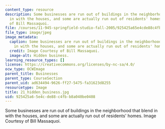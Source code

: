 ```yaml
---
content_type: resource
description: Some businesses are run out of buildings in the neighborhood that blend
  in with the houses, and some are actually run out of residents' homes. Image Courtesy
  of Bill Massaquoi.
file: /courses/11-945-springfield-studio-fall-2005/925425a65e4cde88c4fbb8a040be0408_21_hidden_business.jpg
file_type: image/jpeg
image_metadata:
  caption: Some businesses are run out of buildings in the neighborhood that blend
    in with the houses, and some are actually run out of residents' homes.
  credit: Image Courtesy of Bill Massaquoi.
  image-alt: Hidden business.
learning_resource_types: []
license: https://creativecommons.org/licenses/by-nc-sa/4.0/
ocw_type: OCWImage
parent_title: Businesses
parent_type: CourseSection
parent_uid: ad634494-9626-ff27-5475-fa31623d8255
resourcetype: Image
title: 21_hidden_business.jpg
uid: 925425a6-5e4c-de88-c4fb-b8a040be0408
---
```

Some businesses are run out of buildings in the neighborhood that blend in with the houses, and some are actually run out of residents' homes. Image Courtesy of Bill Massaquoi.